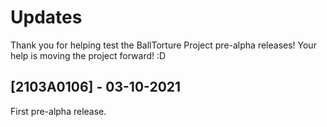 # Updates

Thank you for helping test the BallTorture Project pre-alpha releases!
Your help is moving the project forward! :D

## [2103A0106] - 03-10-2021
First pre-alpha release.
